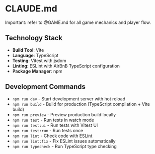 # CLAUDE.md

Important: refer to @GAME.md for all game mechanics and player flow.

## Technology Stack

- **Build Tool**: Vite
- **Language**: TypeScript
- **Testing**: Vitest with jsdom
- **Linting**: ESLint with AirBnB TypeScript configuration
- **Package Manager**: npm

## Development Commands

- `npm run dev` - Start development server with hot reload
- `npm run build` - Build for production (TypeScript compilation + Vite build)
- `npm run preview` - Preview production build locally
- `npm run test` - Run tests in watch mode
- `npm run test:ui` - Run tests with Vitest UI
- `npm run test:run` - Run tests once
- `npm run lint` - Check code with ESLint
- `npm run lint:fix` - Fix ESLint issues automatically
- `npm run typecheck` - Run TypeScript type checking
